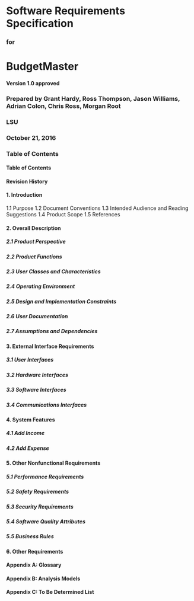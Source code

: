# __Software Requirements Specification__

### __for__

# __BudgetMaster__

#### __Version 1.0 approved__

### __Prepared by Grant Hardy, Ross Thompson, Jason Williams, Adrian Colon, Chris Ross, Morgan Root__

### __LSU__

### __October 21, 2016__


### __Table of Contents__

#### __Table of Contents__
#### __Revision History__

#### __1. Introduction__
   1.1 Purpose
   1.2 Document Conventions
   1.3 Intended Audience and Reading Suggestions
   1.4 Product Scope
   1.5 References
#### __2. Overall Description__
  ##### 2.1 Product Perspective 
  ##### 2.2 Product Functions
  ##### 2.3 User Classes and Characteristics
  ##### 2.4 Operating Environment
  ##### 2.5 Design and Implementation Constraints
  ##### 2.6 User Documentation
  ##### 2.7 Assumptions and Dependencies
#### __3. External Interface Requirements__
  ##### 3.1 User Interfaces
  ##### 3.2 Hardware Interfaces
  ##### 3.3 Software Interfaces
  ##### 3.4 Communications Interfaces
#### __4. System Features__
  ##### 4.1 Add Income
  ##### 4.2 Add Expense
#### __5. Other Nonfunctional Requirements__
  ##### 5.1 Performance Requirements
  ##### 5.2 Safety Requirements
  ##### 5.3 Security Requirements
  ##### 5.4 Software Quality Attributes
  ##### 5.5 Business Rules
#### __6. Other Requirements__
#### __Appendix A: Glossary__
#### __Appendix B: Analysis Models__
#### __Appendix C: To Be Determined List__
